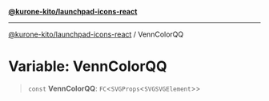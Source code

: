 [**@kurone-kito/launchpad-icons-react**](../README.md)

***

[@kurone-kito/launchpad-icons-react](../globals.md) / VennColorQQ

# Variable: VennColorQQ

> `const` **VennColorQQ**: `FC`\<`SVGProps`\<`SVGSVGElement`\>\>
